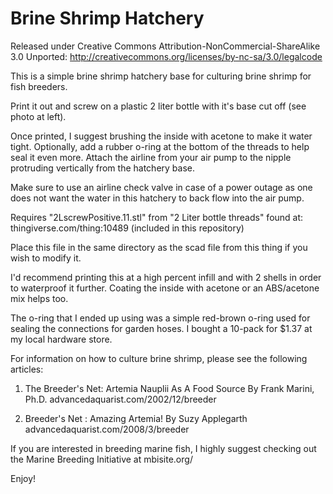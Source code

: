 ﻿# Brine Shrimp Hatchery

Released under Creative Commons Attribution-NonCommercial-ShareAlike 3.0 Unported: http://creativecommons.org/licenses/by-nc-sa/3.0/legalcode


This is a simple brine shrimp hatchery base for culturing brine shrimp for fish breeders.

Print it out and screw on a plastic 2 liter bottle with it's base cut off (see photo at left). 

Once printed, I suggest brushing the inside with acetone to make it water tight. Optionally, add a rubber o-ring at the bottom of the threads to help seal it even more. Attach the airline from your air pump to the nipple protruding vertically from the hatchery base.

Make sure to use an airline check valve in case of a power outage as one does not want the water in this hatchery to back flow into the air pump.

Requires "2LscrewPositive.11.stl" from "2 Liter bottle threads" found at: thingiverse.com/thing:10489 (included in this repository)

Place this file in the same directory as the scad file from this thing if you wish to modify it.

I'd recommend printing this at a high percent infill and with 2 shells in order to waterproof it further. Coating the inside with acetone or an ABS/acetone mix helps too.

The o-ring that I ended up using was a simple red-brown o-ring used for sealing the connections for garden hoses. I bought a 10-pack for $1.37 at my local hardware store.

For information on how to culture brine shrimp, please see the following articles:

1. The Breeder's Net: Artemia Nauplii As A Food Source
By Frank Marini, Ph.D.
advancedaquarist.com/2002/12/breeder

2. Breeder's Net : Amazing Artemia!
By Suzy Applegarth
advancedaquarist.com/2008/3/breeder

If you are interested in breeding marine fish, I highly suggest checking out the Marine Breeding Initiative at mbisite.org/

Enjoy!